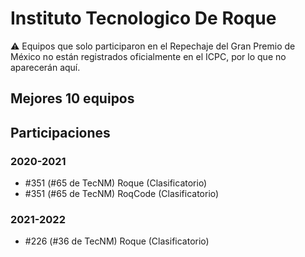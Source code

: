 # Instituto Tecnologico De Roque

:warning: Equipos que solo participaron en el Repechaje del Gran Premio de México no están registrados oficialmente en el ICPC, por lo que no aparecerán aquí.

## Mejores 10 equipos


## Participaciones

### 2020-2021

- #351 (#65 de TecNM) Roque (Clasificatorio)
- #351 (#65 de TecNM) RoqCode (Clasificatorio)

### 2021-2022

- #226 (#36 de TecNM) Roque (Clasificatorio)



